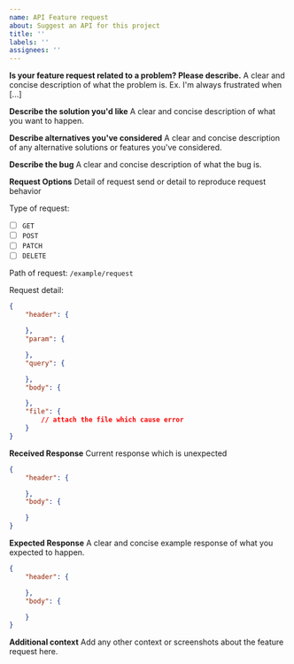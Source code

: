 ```yaml
---
name: API Feature request
about: Suggest an API for this project
title: ''
labels: ''
assignees: ''
---
```


**Is your feature request related to a problem? Please describe.**
A clear and concise description of what the problem is. Ex. I'm always frustrated when [...]

**Describe the solution you'd like**
A clear and concise description of what you want to happen.

**Describe alternatives you've considered**
A clear and concise description of any alternative solutions or features you've considered.

**Describe the bug**
A clear and concise description of what the bug is.

**Request Options**
Detail of request send or detail to reproduce request behavior

Type of request:

- [ ] `GET`
- [ ] `POST`
- [ ] `PATCH`
- [ ] `DELETE`

Path of request: `/example/request`

Request detail:

```json
{
    "header": {

    },
    "param": {

    },
    "query": {

    },
    "body": {

    },
    "file": {
        // attach the file which cause error
    }
}
```

**Received Response**
Current response which is unexpected

```json
{
    "header": {

    },
    "body": {

    }
}
```

**Expected Response**
A clear and concise example response of what you expected to happen.

```json
{
    "header": {

    },
    "body": {

    }
}
```

**Additional context**
Add any other context or screenshots about the feature request here.
